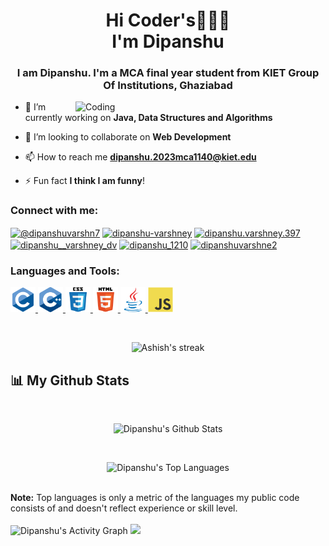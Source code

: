 
<h1 align="center">Hi Coder's👋👋👋
  <br>I'm Dipanshu</h1>
<h3 align="center">I am Dipanshu. I'm a MCA final year student from KIET Group Of Institutions, Ghaziabad</h3>
<img align="right" alt="Coding" width="400" src=https://cdn.dribbble.com/users/1162077/screenshots/3848914/programmer.gif>

- 🌱 I’m currently working on **Java, Data Structures and Algorithms**

- 👯 I’m looking to collaborate on **Web Development**



- 📫 How to reach me **dipanshu.2023mca1140@kiet.edu**

- ⚡ Fun fact **I think I am funny**!

<h3 align="left">Connect with me:</h3>
<p align="left">
<a href="https://twitter.com/@dipanshuvarshn7" target="blank"><img align="center" src="https://raw.githubusercontent.com/rahuldkjain/github-profile-readme-generator/master/src/images/icons/Social/twitter.svg" alt="@dipanshuvarshn7" height="30" width="40" /></a>
<a href="https://linkedin.com/in/dipanshu-varshney" target="blank"><img align="center" src="https://raw.githubusercontent.com/rahuldkjain/github-profile-readme-generator/master/src/images/icons/Social/linked-in-alt.svg" alt="dipanshu-varshney" height="30" width="40" /></a>
<a href="https://fb.com/dipanshu.varshney.397" target="blank"><img align="center" src="https://raw.githubusercontent.com/rahuldkjain/github-profile-readme-generator/master/src/images/icons/Social/facebook.svg" alt="dipanshu.varshney.397" height="30" width="40" /></a>
<a href="https://instagram.com/dipanshu__varshney_dv" target="blank"><img align="center" src="https://raw.githubusercontent.com/rahuldkjain/github-profile-readme-generator/master/src/images/icons/Social/instagram.svg" alt="dipanshu__varshney_dv" height="30" width="40" /></a>
<a href="https://www.codechef.com/users/dipanshu_1210" target="blank"><img align="center" src="https://cdn.jsdelivr.net/npm/simple-icons@3.1.0/icons/codechef.svg" alt="dipanshu_1210" height="30" width="40" /></a>
<a href="https://www.hackerrank.com/dipanshuvarshne2" target="blank"><img align="center" src="https://raw.githubusercontent.com/rahuldkjain/github-profile-readme-generator/master/src/images/icons/Social/hackerrank.svg" alt="dipanshuvarshne2" height="30" width="40" /></a>
</p>

<h3 align="left">Languages and Tools:</h3>
<p align="left"> <a href="https://www.cprogramming.com/" target="_blank" rel="noreferrer"> <img 
src="https://raw.githubusercontent.com/devicons/devicon/master/icons/c/c-original.svg" alt="c" width="40" height="40"/> </a> <a href="https://www.w3schools.com/cpp/" target="_blank" rel="noreferrer"> <img src="https://raw.githubusercontent.com/devicons/devicon/master/icons/cplusplus/cplusplus-original.svg" alt="cplusplus" width="40" height="40"/> </a> <a href="https://www.w3schools.com/css/" target="_blank" rel="noreferrer"> <img src="https://raw.githubusercontent.com/devicons/devicon/master/icons/css3/css3-original-wordmark.svg" alt="css3" width="40" height="40"/> </a> <a href="https://www.w3.org/html/" target="_blank" rel="noreferrer"> <img src="https://raw.githubusercontent.com/devicons/devicon/master/icons/html5/html5-original-wordmark.svg" alt="html5" width="40" height="40"/> </a> <a href="https://www.java.com" target="_blank" rel="noreferrer"> <img src="https://raw.githubusercontent.com/devicons/devicon/master/icons/java/java-original.svg" alt="java" width="40" height="40"/> </a> <a href="https://developer.mozilla.org/en-US/docs/Web/JavaScript" target="_blank" rel="noreferrer"> <img src="https://raw.githubusercontent.com/devicons/devicon/master/icons/javascript/javascript-original.svg" alt="javascript" width="40" height="40"/> </a> </p>



















<br>
<!-- <p><img align="left" src="https://github-readme-stats.vercel.app/api/top-langs?username=Dipanshu1210&show_icons=true&locale=en&layout=compact" alt="Dipanshu1210" /></p> -->
<p align="center">
    <!-- <a href="https://github.com/SubhamRaoniar28/github-readme-streak-stats"> -->
        <img title="🔥 Get streak stats for your profile at git.io/streak-stats" alt="Ashish's streak" src="https://github-readme-streak-stats.herokuapp.com/?user=Dipanshu1210&theme=chartreuse-dark&hide_border=true&stroke=0000&background=060A0CD0"/>
    </a>
</p>



## 📊 My Github Stats
  <br/>
  <p align = "center">
    <!-- <a href="https://github.com/SubhamRaoniar28/github-readme-stats">--> <img alt="Dipanshu's Github Stats" src="https://github-readme-stats.vercel.app/api?username=Dipanshu1210&show_icons=true&count_private=true&theme=react&hide_border=true&bg_color=0D1117" /></a>
  </p>
  <br/>
   
    
    
  <p align = "center">
  <!-- <a href="https://github.com/SubhamRaoniar28/github-readme-stats"> --> <img alt="Dipanshu's Top Languages" src="https://github-readme-stats.vercel.app/api/top-langs/?username=Dipanshu1210&langs_count=8&count_private=true&layout=compact&theme=react&hide_border=true&bg_color=0D1117" /></a>
  </p>
  <br/>
  <b>Note:</b> Top languages is only a metric of the languages my public code consists of and doesn't reflect experience or skill level.

<br/>
<br/>





<img alt="Dipanshu's Activity Graph" src="https://activity-graph.herokuapp.com/graph?username=Dipanshu1210&bg_color=0D1117&color=5BCDEC&line=5BCDEC&point=FFFFFF&hide_border=true" />





<a href="https://github.com/Meghna-DAS/github-profile-views-counter">
    <img src="https://komarev.com/ghpvc/?username=Dipanshu1210">
</a>
